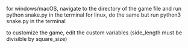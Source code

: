 for windows/macOS, navigate to the directory of the game file and run python snake.py in the terminal
for linux, do the same but run python3 snake.py in the terminal

to customize the game, edit the custom variables (side_length must be divisible by square_size)
